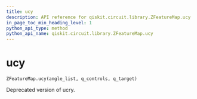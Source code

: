 ```yaml
---
title: ucy
description: API reference for qiskit.circuit.library.ZFeatureMap.ucy
in_page_toc_min_heading_level: 1
python_api_type: method
python_api_name: qiskit.circuit.library.ZFeatureMap.ucy
---
```


# ucy

<span id="qiskit.circuit.library.ZFeatureMap.ucy" />

`ZFeatureMap.ucy(angle_list, q_controls, q_target)`

Deprecated version of ucry.

